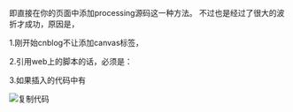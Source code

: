 
即直接在你的页面中添加processing源码这一种方法。
不过也是经过了很大的波折才成功，原因是，

1.刚开始cnblog不让添加canvas标签，

2.引用web上的脚本的话，必须是：

<script type="text/javascript" src="https://rawgit.com/processing-js/processing-js/v1.4.8/processing.min.js"></script>

3.如果插入的代码中有<script>这种东西，就会在脚本中自动在脚本两端添加“// <![CDATA[”  和 “// ]]>”这种东西，这会影响到从processing源码到中间js代码的“编译”（参考官网）

用 jquery 的 apend 方法和 html 方法就是把不让加的东西都用脚本加上。

这个例子所有的代码是

<script type="text/javascript" src="https://rawgit.com/processing-js/processing-js/v1.4.8/processing.min.js"></script>  

<script type="text/javascript">// <![CDATA[  
$(function(){  
("#help").html("<canvas id='pjs'> </canvas>");("#help").html("<canvas id='pjs'> </canvas>");("body").append("<script type=\"application/processing\" data-processing-target=\"pjs\">\  
float radius = 50.0;\  
int X, Y;\  
int nX, nY;\  
int delay = 16; void setup(){\  
size( 200, 200 );\  
strokeWeight( 10 );\  
frameRate( 15 );\  
X = width / 2;\  
Y = height / 2;\  
nX = X;\  
nY = Y;} void draw(){\  
radius = radius + sin( frameCount / 4 );\  
X+=(nX-X)/delay;\  
Y+=(nY-Y)/delay;\  
background( 100 );\  
fill( 0, 121, 184 );stroke(255);ellipse( X, Y, radius, radius );} void mouseMoved(){\  
nX = mouseX;\  
nY = mouseY;}<"+"/script>");});  
// ]]></script>

![复制代码](https://common.cnblogs.com/images/copycode.gif)